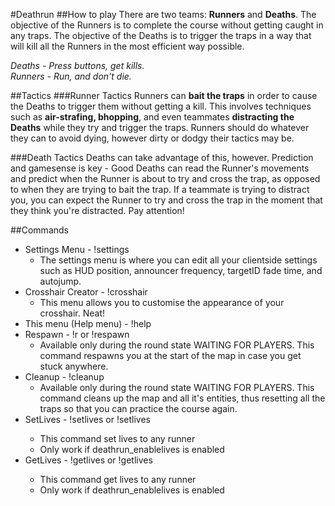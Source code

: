#Deathrun
##How to play
There are two teams: **Runners** and **Deaths**. The objective of the Runners is to complete the course without getting caught in any traps. The objective of the Deaths is to trigger the traps in a way that will kill all the Runners in the most efficient way possible.

*Deaths - Press buttons, get kills.*<br>
*Runners - Run, and don't die.*

##Tactics
###Runner Tactics
Runners can **bait the traps** in order to cause the Deaths to trigger them without getting a kill. This involves techniques such as **air-strafing, bhopping**, and even teammates **distracting the Deaths** while they try and trigger the traps. Runners should do whatever they can to avoid dying, however dirty or dodgy their tactics may be.

###Death Tactics
Deaths can take advantage of this, however. Prediction and gamesense is key - Good Deaths can read the Runner's movements and predict when the Runner is about to try and cross the trap, as opposed to when they are trying to bait the trap. If a teammate is trying to distract you, you can expect the Runner to try and cross the trap in the moment that they think you're distracted. Pay attention!

##Commands
* Settings Menu - !settings
	* The settings menu is where you can edit all your clientside settings such as HUD position, announcer frequency, targetID fade time, and autojump.
* Crosshair Creator - !crosshair
	* This menu allows you to customise the appearance of your crosshair. Neat!
* This menu (Help menu) - !help
* Respawn - !r or !respawn
	* Available only during the round state WAITING FOR PLAYERS. This command respawns you at the start of the map in case you get stuck anywhere.
* Cleanup - !cleanup
	* Available only during the round state WAITING FOR PLAYERS. This command cleans up the map and all it's entities, thus resetting all the traps so that you can practice the course again.
* SetLives - !setlives <player> <lives> or !setlives <lives>
    * This command set lives to any runner
    * Only work if deathrun_enablelives is enabled
* GetLives - !getlives or !getlives <player>
    * This command get lives to any runner
    * Only work if deathrun_enablelives is enabled

